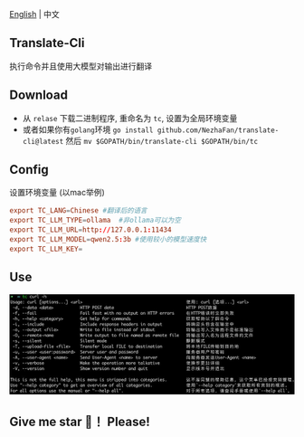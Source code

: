 
[English](README.md) | 中文

## Translate-Cli

执行命令并且使用大模型对输出进行翻译


## Download
- 从 `relase` 下载二进制程序, 重命名为 `tc`, 设置为全局环境变量
- 或者如果你有`golang`环境 `go install github.com/NezhaFan/translate-cli@latest` 然后 `mv $GOPATH/bin/translate-cli $GOPATH/bin/tc`

## Config
设置环境变量 (以mac举例)
```conf
export TC_LANG=Chinese #翻译后的语言
export TC_LLM_TYPE=ollama  #非ollama可以为空
export TC_LLM_URL=http://127.0.0.1:11434
export TC_LLM_MODEL=qwen2.5:3b #使用较小的模型速度快
export TC_LLM_KEY=
```

## Use
![](img/demo1.jpg)

## Give me star 🌟！ Please!